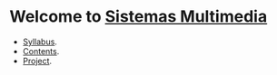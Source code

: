 # Welcome to [Sistemas Multimedia](https://www.ual.es/estudios/masteres/presentacion/plandeestudios/asignatura/7114/71142105)

* [Syllabus](https://github.com/Sistemas-Multimedia/Sistemas-Multimedia.github.io/tree/master/syllabus).
* [Contents](https://Sistemas-Multimedia.github.io/contents/README.md).
* [Project](https://github.com/Sistemas-Multimedia/VCF).
